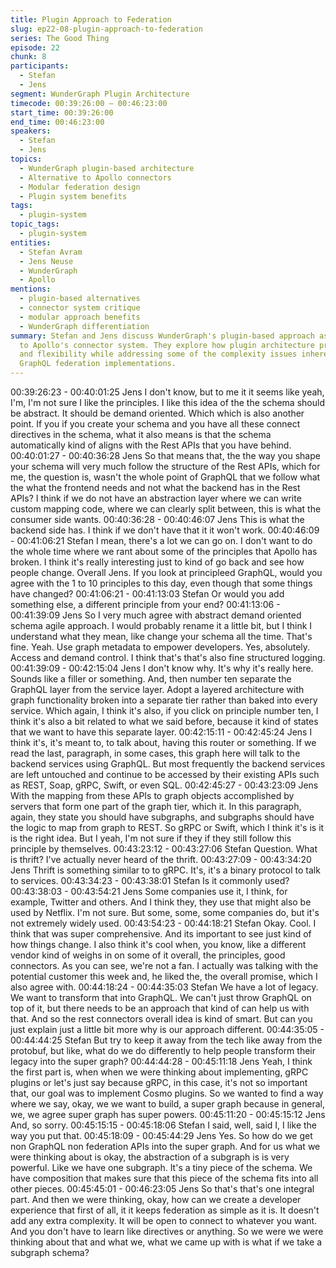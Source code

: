 ```yaml
---
title: Plugin Approach to Federation
slug: ep22-08-plugin-approach-to-federation
series: The Good Thing
episode: 22
chunk: 8
participants:
  - Stefan
  - Jens
segment: WunderGraph Plugin Architecture
timecode: 00:39:26:00 – 00:46:23:00
start_time: 00:39:26:00
end_time: 00:46:23:00
speakers:
  - Stefan
  - Jens
topics:
  - WunderGraph plugin-based architecture
  - Alternative to Apollo connectors
  - Modular federation design
  - Plugin system benefits
tags:
  - plugin-system
topic_tags:
  - plugin-system
entities:
  - Stefan Avram
  - Jens Neuse
  - WunderGraph
  - Apollo
mentions:
  - plugin-based alternatives
  - connector system critique
  - modular approach benefits
  - WunderGraph differentiation
summary: Stefan and Jens discuss WunderGraph's plugin-based approach as an alternative
  to Apollo's connector system. They explore how plugin architecture provides modularity
  and flexibility while addressing some of the complexity issues inherent in traditional
  GraphQL federation implementations.
---
```



00:39:26:23 - 00:40:01:25
Jens
I don't know, but to me it it seems like yeah, I'm, I'm not sure I like the principles. I like this idea
of the the schema should be abstract. It should be demand oriented. Which which is also
another point. If you if you create your schema and you have all these connect directives in the
schema, what it also means is that the schema automatically kind of aligns with the Rest APIs
that you have behind.
00:40:01:27 - 00:40:36:28
Jens
So that means that, the the way you shape your schema will very much follow the structure of
the Rest APIs, which for me, the question is, wasn't the whole point of GraphQL that we follow
what the what the frontend needs and not what the backend has in the Rest APIs? I think if we
do not have an abstraction layer where we can write custom mapping code, where we can
clearly split between, this is what the consumer side wants.
00:40:36:28 - 00:40:46:07
Jens
This is what the backend side has. I think if we don't have that it it won't work.
00:40:46:09 - 00:41:06:21
Stefan
I mean, there's a lot we can go on. I don't want to do the whole time where we rant about some
of the principles that Apollo has broken. I think it's really interesting just to kind of go back and
see how people change. Overall Jens. If you look at principleed GraphQL, would you agree with
the 1 to 10 principles to this day, even though that some things have changed?
00:41:06:21 - 00:41:13:03
Stefan
Or would you add something else, a different principle from your end?
00:41:13:06 - 00:41:39:09
Jens
So I very much agree with abstract demand oriented schema agile approach. I would probably
rename it a little bit, but I think I understand what they mean, like change your schema all the
time. That's fine. Yeah. Use graph metadata to empower developers. Yes, absolutely. Access
and demand control. I think that's that's also fine structured logging.
00:41:39:09 - 00:42:15:04
Jens
I don't know why. It's why it's really here. Sounds like a filler or something. And, then number ten
separate the GraphQL layer from the service layer. Adopt a layered architecture with graph
functionality broken into a separate tier rather than baked into every service. Which again, I
think it's also, if you click on principle number ten, I think it's also a bit related to what we said
before, because it kind of states that we want to have this separate layer.
00:42:15:11 - 00:42:45:24
Jens
I think it's, it's meant to, to talk about, having this router or something. If we read the last,
paragraph, in some cases, this graph here will talk to the backend services using GraphQL. But
most frequently the backend services are left untouched and continue to be accessed by their
existing APIs such as REST, Soap, gRPC, Swift, or even SQL.
00:42:45:27 - 00:43:23:09
Jens
With the mapping from these APIs to graph objects accomplished by servers that form one part
of the graph tier, which it. In this paragraph, again, they state you should have subgraphs, and
subgraphs should have the logic to map from graph to REST. So gRPC or Swift, which I think
it's is it is the right idea. But I yeah, I'm not sure if they if they still follow this principle by
themselves.
00:43:23:12 - 00:43:27:06
Stefan
Question. What is thrift? I've actually never heard of the thrift.
00:43:27:09 - 00:43:34:20
Jens
Thrift is something similar to to gRPC. It's, it's a binary protocol to talk to services.
00:43:34:23 - 00:43:38:01
Stefan
Is it commonly used?
00:43:38:03 - 00:43:54:21
Jens
Some companies use it, I think, for example, Twitter and others. And I think they, they use that
might also be used by Netflix. I'm not sure. But some, some, some companies do, but it's not
extremely widely used.
00:43:54:23 - 00:44:18:21
Stefan
Okay. Cool. I think that was super comprehensive. And its important to see just kind of how
things change. I also think it's cool when, you know, like a different vendor kind of weighs in on
some of it overall, the principles, good connectors. As you can see, we're not a fan. I actually
was talking with the potential customer this week and, he liked the, the overall promise, which I
also agree with.
00:44:18:24 - 00:44:35:03
Stefan
We have a lot of legacy. We want to transform that into GraphQL. We can't just throw GraphQL
on top of it, but there needs to be an approach that kind of can help us with that. And so the rest
connectors overall idea is kind of smart. But can you just explain just a little bit more why is our
approach different.
00:44:35:05 - 00:44:44:25
Stefan
But try to keep it away from the tech like away from the protobuf, but like, what do we do
differently to help people transform their legacy into the super graph?
00:44:44:28 - 00:45:11:18
Jens
Yeah, I think the first part is, when when we were thinking about implementing, gRPC plugins or
let's just say because gRPC, in this case, it's not so important that, our goal was to implement
Cosmo plugins. So we wanted to find a way where we say, okay, we we want to build, a super
graph because in general, we, we agree super graph has super powers.
00:45:11:20 - 00:45:15:12
Jens
And, so sorry.
00:45:15:15 - 00:45:18:06
Stefan
I said, well, said I, I like the way you put that.
00:45:18:09 - 00:45:44:29
Jens
Yes. So how do we get non GraphQL non federation APIs into the super graph. And for us what
we were thinking about is okay, the abstraction of a subgraph is is very powerful. Like we have
one subgraph. It's a tiny piece of the schema. We have composition that makes sure that this
piece of the schema fits into all other pieces.
00:45:45:01 - 00:46:23:05
Jens
So that's that's one integral part. And then we were thinking, okay, how can we create a
developer experience that first of all, it it keeps federation as simple as it is. It doesn't add any
extra complexity. It will be open to connect to whatever you want. And you don't have to learn
like directives or anything. So we were we were thinking about that and what we, what we came
up with is what if we take a subgraph schema?